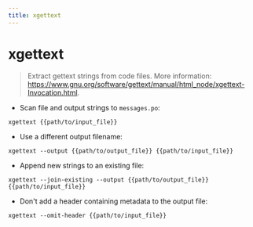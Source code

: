 ```yaml
---
title: xgettext
---
```

# xgettext

> Extract gettext strings from code files.
> More information: <https://www.gnu.org/software/gettext/manual/html_node/xgettext-Invocation.html>.

- Scan file and output strings to `messages.po`:

`xgettext {{path/to/input_file}}`

- Use a different output filename:

`xgettext --output {{path/to/output_file}} {{path/to/input_file}}`

- Append new strings to an existing file:

`xgettext --join-existing --output {{path/to/output_file}} {{path/to/input_file}}`

- Don't add a header containing metadata to the output file:

`xgettext --omit-header {{path/to/input_file}}`
